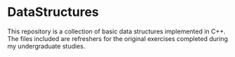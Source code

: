 # DataStructures
This repository is a collection of basic data structures implemented in C++. The files included are refreshers for the original exercises completed during
my undergraduate studies.
